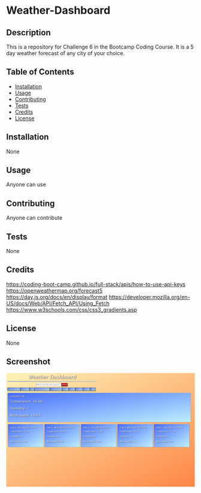 # Weather-Dashboard

## Description
This is a repository for Challenge 6 in the Bootcamp Coding Course. It is a 5 day weather forecast of any city of your choice.

## Table of Contents
- [Installation](#installation)
- [Usage](#usage)
- [Contributing](#contributing)
- [Tests](#tests)
- [Credits](#credits)
- [License](#license)

## Installation
None

## Usage
Anyone can use

## Contributing
Anyone can contribute

## Tests
None

## Credits
https://coding-boot-camp.github.io/full-stack/apis/how-to-use-api-keys
https://openweathermap.org/forecast5
https://day.js.org/docs/en/display/format
https://developer.mozilla.org/en-US/docs/Web/API/Fetch_API/Using_Fetch
https://www.w3schools.com/css/css3_gradients.asp

## License
None

## Screenshot
![Screenshot](./assets/images/weather.png)